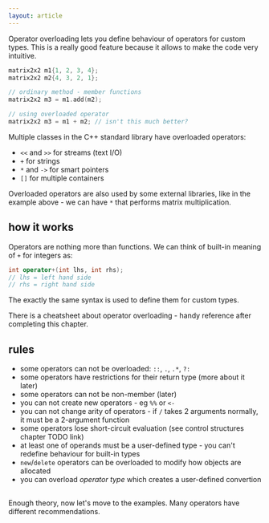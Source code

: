 ```yaml
---
layout: article
---
```


Operator overloading lets you define behaviour of operators for custom types. This is a really good feature because it allows to make the code very intuitive.

```c++
matrix2x2 m1{1, 2, 3, 4};
matrix2x2 m2{4, 3, 2, 1};

// ordinary method - member functions
matrix2x2 m3 = m1.add(m2);

// using overloaded operator
matrix2x2 m3 = m1 + m2; // isn't this much better?
```

Multiple classes in the C++ standard library have overloaded operators:

- `<<` and `>>` for streams  (text I/O)
- `+` for strings
- `*` and `->` for smart pointers
- `[]` for multiple containers

Overloaded operators are also used by some external libraries, like in the example above - we can have `*` that performs matrix multiplication.

## how it works

Operators are nothing more than functions. We can think of built-in meaning of `+` for integers as:

```c++
int operator+(int lhs, int rhs);
// lhs = left hand side
// rhs = right hand side
```

The exactly the same syntax is used to define them for custom types.

There is a cheatsheet about operator overloading - handy reference after completing this chapter.

## rules

- some operators can not be overloaded: `::`, `.`, `.*`, `?:`
- some operators have restrictions for their return type (more about it later)
- some operators can not be non-member (later)
- you can not create new operators - eg `%%` or `<-`
- you can not change arity of operators - if `/` takes 2 arguments normally, it must be a 2-argument function 
- some operators lose short-circuit evaluation (see control structures chapter TODO link)
- at least one of operands must be a user-defined type - you can't redefine behaviour for built-in types
- `new`/`delete` operators can be overloaded to modify how objects are allocated
- you can overload *operator type* which creates a user-defined convertion

##

Enough theory, now let's move to the examples. Many operators have different recommendations.
